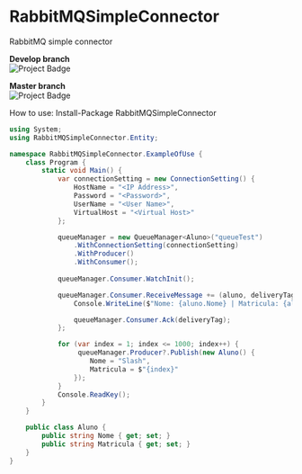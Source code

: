 # RabbitMQSimpleConnector
RabbitMQ simple connector

<strong>Develop branch</strong><br />
<img src="https://ci.appveyor.com/api/projects/status/github/alexandrebl/RabbitMQSimpleConnector?branch=develop&svg=true" alt="Project Badge" with="300">

<strong>Master branch</strong><br />
<img src="https://ci.appveyor.com/api/projects/status/github/alexandrebl/RabbitMQSimpleConnector?branch=master&svg=true" alt="Project Badge" with="300">

How to use:
Install-Package RabbitMQSimpleConnector

```cs
using System;
using RabbitMQSimpleConnector.Entity;

namespace RabbitMQSimpleConnector.ExampleOfUse {
    class Program {
        static void Main() {
            var connectionSetting = new ConnectionSetting() {
                HostName = "<IP Address>",
                Password = "<Password>",
                UserName = "<User Name>",
                VirtualHost = "<Virtual Host>"
            };

            queueManager = new QueueManager<Aluno>("queueTest")
                .WithConnectionSetting(connectionSetting)
                .WithProducer() 
                .WithConsumer();
			
			queueManager.Consumer.WatchInit();

            queueManager.Consumer.ReceiveMessage += (aluno, deliveryTag) => {
                Console.WriteLine($"Nome: {aluno.Nome} | Matricula: {aluno.Matricula} | DeliveryTag: {deliveryTag}");

                queueManager.Consumer.Ack(deliveryTag);
            };

            for (var index = 1; index <= 1000; index++) {
                 queueManager.Producer?.Publish(new Aluno() {
                    Nome = "Slash",
                    Matricula = $"{index}"
                });
            }
            Console.ReadKey();
        }
    }

    public class Aluno {
        public string Nome { get; set; }
        public string Matricula { get; set; }
    }
}
```
